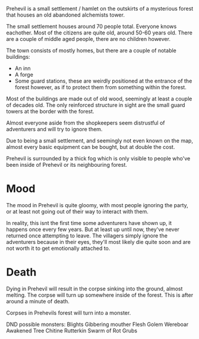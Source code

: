 Prehevil is a small settlement / hamlet on the outskirts of a mysterious forest that houses an old abandoned alchemists tower.

The small settlement houses around 70 people total. Everyone knows eachother. Most of the citizens are quite old, around 50-60 years old. There are a couple of middle aged people, there are no children however. 

The town consists of mostly homes, but there are a couple of notable buildings: 
* An inn
* A forge
* Some guard stations, these are weirdly positioned at the entrance of the forest however, as if to protect them from something within the forest. 

Most of the buildings are made out of old wood, seemingly at least a couple of decades old. The only reinforced structure in sight are the small guard towers at the border with the forest. 

Almost everyone aside from the shopkeepers seem distrustful of adventurers and will try to ignore them. 

Due to being a small settlement, and seemingly not even known on the map, almost every basic equipment can be bought, but at double the cost. 


Prehevil is surrounded by a thick fog which is only visible to people who've been inside of Prehevil or its neighbouring forest.



# Mood
The mood in Prehevil is quite gloomy, with most people ignoring the party, or at least not going out of their way to interact with them. 

In reality, this isnt the first time some adventurers have shown up, it happens once every few years. But at least up until now, they've never returned once attempting to leave. The villagers simply ignore the adventurers because in their eyes, they'll most likely die quite soon and are not worth it to get emotionally attached to. 



# Death
Dying in Prehevil will result in the corpse sinking into the ground, almost melting. The corpse will turn up somewhere inside of the forest. This is after around a minute of death. 

Corpses in Prehevils forest will turn into a monster. 





DND possible monsters:
Blights
Gibbering mouther
Flesh Golem
Wereboar
Awakened Tree
Chitine
Rutterkin
Swarm of Rot Grubs
